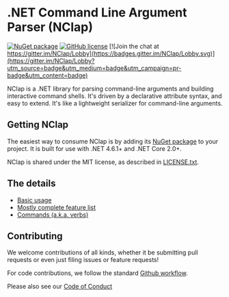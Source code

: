 # .NET Command Line Argument Parser (NClap)

[![NuGet package](https://img.shields.io/nuget/vpre/NClap.svg)](https://www.nuget.org/packages/NClap)
[![GitHub license](https://img.shields.io/github/license/reubeno/NClap.svg)](https://reubeno.github.io/NClap/LICENSE.txt)
[![Join the chat at https://gitter.im/NClap/Lobby](https://badges.gitter.im/NClap/Lobby.svg)](https://gitter.im/NClap/Lobby?utm_source=badge&utm_medium=badge&utm_campaign=pr-badge&utm_content=badge)

NClap is a .NET library for parsing command-line arguments and building interactive command shells. It's driven by a declarative attribute syntax, and easy to extend. It's like a lightweight serializer for command-line arguments.

## Getting NClap

The easiest way to consume NClap is by adding its [NuGet package](https://www.nuget.org/packages/NClap) to your project. It is built for use with .NET 4.6.1+ and .NET Core 2.0+.

NClap is shared under the MIT license, as described in [LICENSE.txt](https://reubeno.github.io/NClap/LICENSE.txt).

## The details

* [Basic usage](docs/Usage.md)
* [Mostly complete feature list](docs/Features.md)
* [Commands (a.k.a. verbs)](docs/Commands.md)

## Contributing

We welcome contributions of all kinds, whether it be submitting pull requests or even just filing issues or feature requests!

For code contributions, we follow the standard [Github workflow](https://guides.github.com/introduction/flow/).

Please also see our [Code of Conduct](CODE_OF_CONDUCT.md)
